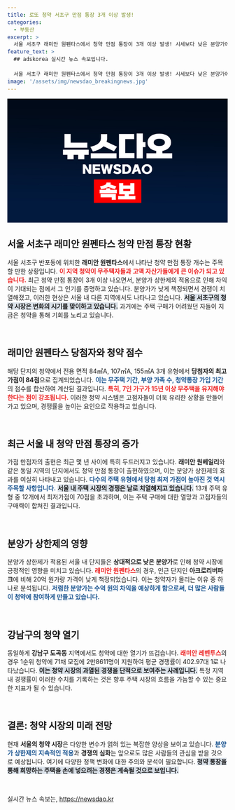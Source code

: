 ```yaml
---
title: 로또 청약 서초구 만점 통장 3개 이상 발생!
categories:
  - 부동산
excerpt: >
  서울 서초구 래미안 원펜타스에서 청약 만점 통장이 3개 이상 발생! 시세보다 낮은 분양가에 수억 원 차익 기대, 높은 경쟁률로 청약 열기 후끈!
feature_text: >
  ## adskorea 실시간 뉴스 속보입니다.

  서울 서초구 래미안 원펜타스에서 청약 만점 통장이 3개 이상 발생! 시세보다 낮은 분양가에 수억 원 차익 기대, 높은 경쟁률로 청약 열기 후끈!
image: '/assets/img/newsdao_breakingnews.jpg'
---
```


<p><img src="/assets/img/newsdao_breakingnews.jpg" alt="adskorea 속보" /></p>

<h2 data-ke-size="size26">서울 서초구 래미안 원펜타스 청약 만점 통장 현황</h2>

<p data-ke-size="size16">서울 서초구 반포동에 위치한 <b>래미안 원펜타스</b>에서 나타난 청약 만점 통장 개수는 주목할 만한 상황입니다. <b><span style="color: #ee2323;">이 지역 청약이 무주택자들과 고액 자산가들에게 큰 이슈가 되고 있습니다.</span></b> 최근 청약 만점 통장이 3개 이상 나오면서, 분양가 상한제의 적용으로 인해 차익이 기대되는 점에서 그 인기를 증명하고 있습니다. 분양가가 낮게 책정되면서 경쟁이 치열해졌고, 이러한 현상은 서울 내 다른 지역에서도 나타나고 있습니다. <b><span style="background-color: #21538527;">서울 서초구의 청약 시장은 변화의 시기를 맞이하고 있습니다.</span></b> 과거에는 주택 구매가 어려웠던 자들이 지금은 청약을 통해 기회를 노리고 있습니다.</p>

<p data-ke-size="size16">&nbsp;</p>

<h2 data-ke-size="size26">래미안 원펜타스 당첨자와 청약 점수</h2>

<p data-ke-size="size16">해당 단지의 청약에서 전용 면적 84㎡A, 107㎡A, 155㎡A 3개 유형에서 <b>당첨자의 최고 가점이 84점</b>으로 집계되었습니다. <b><span style="color: #1a5490;">이는 무주택 기간, 부양 가족 수, 청약통장 가입 기간</span></b>의 점수를 합산하여 계산된 결과입니다. <b><span style="color: #ee2323;">특히, 7인 가구가 15년 이상 무주택을 유지해야 한다는 점이 강조됩니다.</span></b> 이러한 청약 시스템은 고점자들이 더욱 유리한 상황을 만들어 가고 있으며, 경쟁률을 높이는 요인으로 작용하고 있습니다.</p>

<p data-ke-size="size16">&nbsp;</p>

<h2 data-ke-size="size26">최근 서울 내 청약 만점 통장의 증가</h2>

<p data-ke-size="size16">가점 만점자의 출현은 최근 몇 년 사이에 특히 두드러지고 있습니다. <b>래미안 원베일리</b>와 같은 동일 지역의 단지에서도 청약 만점 통장이 출현하였으며, 이는 분양가 상한제의 효과를 여실히 나타내고 있습니다. <b><span style="color: #1a5490;">다수의 주택 유형에서 당첨 최저 가점이 높아진 것 역시 주목할 사항입니다.</span></b> <b><span style="background-color: #21538527;">서울 내 주택 시장의 경쟁은 날로 치열해지고 있습니다.</span></b> 13개 주택 유형 중 12개에서 최저가점이 70점을 초과하며, 이는 주택 구매에 대한 열망과 고점자들의 구매력이 합쳐진 결과입니다.</p>

<p data-ke-size="size16">&nbsp;</p>

<h2 data-ke-size="size26">분양가 상한제의 영향</h2>

<p data-ke-size="size16">분양가 상한제가 적용된 서울 내 단지들은 <b>상대적으로 낮은 분양가</b>로 인해 청약 시장에 긍정적인 영향을 미치고 있습니다. <b><span style="color: #ee2323;">래미안 원펜타스</span></b>의 경우, 인근 단지인 <b>아크로리버파크</b>에 비해 20억 원가량 가격이 낮게 책정되었습니다. 이는 청약자가 몰리는 이유 중 하나로 분석됩니다. <b><span style="color: #1a5490;">저렴한 분양가는 수억 원의 차익을 예상하게 함으로써, 더 많은 사람들이 청약에 참여하게 만들고 있습니다.</span></b></p>

<p data-ke-size="size16">&nbsp;</p>

<h2 data-ke-size="size26">강남구의 청약 열기</h2>

<p data-ke-size="size16">동일하게 <b>강남구 도곡동</b> 지역에서도 청약에 대한 열기가 뜨겁습니다. <b><span style="color: #ee2323;">래미안 레벤투스</span></b>의 경우 1순위 청약에 71채 모집에 2만8611명이 지원하여 평균 경쟁률이 402.97대 1로 나타났습니다. <b><span style="background-color: #21538527;">이는 청약 시장의 과열된 경쟁을 단적으로 보여주는 사례입니다.</span></b> 특정 지역 내 경쟁률이 이러한 수치를 기록하는 것은 향후 주택 시장의 흐름을 가늠할 수 있는 중요한 지표가 될 수 있습니다.</p>

<p data-ke-size="size16">&nbsp;</p>

<h2 data-ke-size="size26">결론: 청약 시장의 미래 전망</h2>

<p data-ke-size="size16">현재 <b>서울의 청약 시장</b>은 다양한 변수가 얽혀 있는 복잡한 양상을 보이고 있습니다. <b><span style="color: #1a5490;">분양가 상한제의 지속적인 적용</span></b>과 <b>경쟁의 심화</b>는 앞으로도 많은 사람들의 관심을 받을 것으로 예상됩니다. 여기에 다양한 정책 변화에 대한 주의와 분석이 필요합니다. <b><span style="background-color: #21538527;">청약 통장을 통해 희망하는 주택을 손에 넣으려는 경쟁은 계속될 것으로 보입니다.</span></b></p>

<p data-ke-size="size16">&nbsp;</p>
실시간 뉴스 속보는, <a href="https://newsdao.kr" rel="dofollow">https://newsdao.kr</a>


